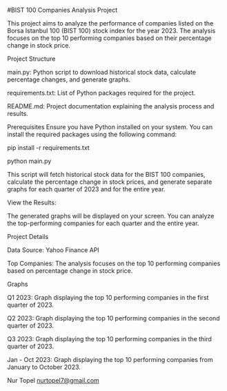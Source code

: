 #BIST 100 Companies Analysis Project

This project aims to analyze the performance of companies listed on the Borsa Istanbul 100 (BIST 100) stock index for the year 2023. The analysis focuses on the top 10 performing companies based on their percentage change in stock price.


Project Structure

main.py: Python script to download historical stock data, calculate percentage changes, and generate graphs.

requirements.txt: List of Python packages required for the project.

README.md: Project documentation explaining the analysis process and results.



Prerequisites
Ensure you have Python installed on your system. You can install the required packages using the following command:



pip install -r requirements.txt

python main.py


This script will fetch historical stock data for the BIST 100 companies, calculate the percentage change in stock prices, and generate separate graphs for each quarter of 2023 and for the entire year.


View the Results:

The generated graphs will be displayed on your screen. You can analyze the top-performing companies for each quarter and the entire year.


Project Details

Data Source: Yahoo Finance API

Top Companies: The analysis focuses on the top 10 performing companies based on percentage change in stock price.


Graphs

Q1 2023:
Graph displaying the top 10 performing companies in the first quarter of 2023.


Q2 2023:
Graph displaying the top 10 performing companies in the second quarter of 2023.


Q3 2023:
Graph displaying the top 10 performing companies in the third quarter of 2023.


Jan - Oct 2023:
Graph displaying the top 10 performing companies from January to October 2023.


Nur Topel
nurtopel7@gmail.com
